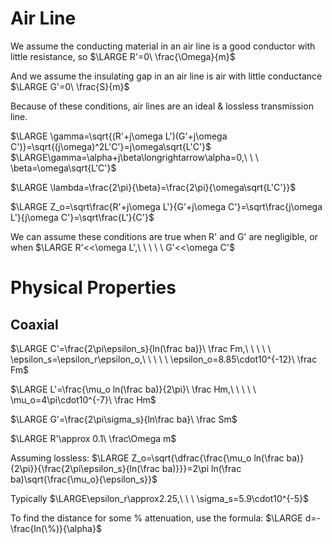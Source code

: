 # Air Line

We assume the conducting material in an air line is a good conductor with little resistance, so
$\LARGE R'=0\ \frac{\Omega}{m}$

And we assume the insulating gap in an air line is air with little conductance
$\LARGE G'=0\ \frac{S}{m}$

Because of these conditions, air lines are an ideal & lossless transmission line.

$\LARGE \gamma=\sqrt{(R'+j\omega L')(G'+j\omega C')}=\sqrt{(j\omega)^2L'C'}=j\omega\sqrt{L'C'}$
$\LARGE\gamma=\alpha+j\beta\longrightarrow\alpha=0,\ \ \ \beta=\omega\sqrt{L'C'}$

$\LARGE \lambda=\frac{2\pi}{\beta}=\frac{2\pi}{\omega\sqrt{L'C'}}$

$\LARGE Z_o=\sqrt\frac{R'+j\omega L'}{G'+j\omega C'}=\sqrt\frac{j\omega L'}{j\omega C'}=\sqrt\frac{L'}{C'}$

We can assume these conditions are true when R' and G' are negligible, or when
$\LARGE R'<<\omega L',\ \ \ \ \ G'<<\omega C'$

# Physical Properties

## Coaxial



$\LARGE C'=\frac{2\pi\epsilon_s}{ln(\frac ba)}\ \frac Fm,\ \ \ \ \ \epsilon_s=\epsilon_r\epsilon_o,\ \ \ \ \ \epsilon_o=8.85\cdot10^{-12}\ \frac Fm$

$\LARGE L'=\frac{\mu_o ln(\frac ba)}{2\pi}\ \frac Hm,\ \ \ \ \ \mu_o=4\pi\cdot10^{-7}\ \frac Hm$

$\LARGE G'=\frac{2\pi\sigma_s}{ln\frac ba}\ \frac Sm$

$\LARGE R'\approx 0.1\ \frac\Omega m$

Assuming lossless:
$\LARGE Z_o=\sqrt{\dfrac{\frac{\mu_o ln(\frac ba)}{2\pi}}{\frac{2\pi\epsilon_s}{ln(\frac ba)}}}=2\pi ln(\frac ba)\sqrt{\frac{\mu_o}{\epsilon_s}}$

Typically $\LARGE\epsilon_r\approx2.25,\ \ \ \sigma_s=5.9\cdot10^{-5}$

To find the distance for some $\%$ attenuation, use the formula:
$\LARGE d=-\frac{ln(\%)}{\alpha}$
